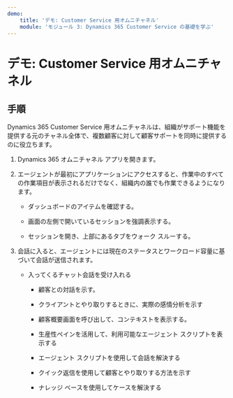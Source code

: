 ```yaml
---
demo:
    title: 'デモ: Customer Service 用オムニチャネル'
    module: 'モジュール 3: Dynamics 365 Customer Service の基礎を学ぶ'
---
```


# デモ: Customer Service 用オムニチャネル

## 手順

Dynamics 365 Customer Service 用オムニチャネルは、組織がサポート機能を提供する元のチャネル全体で、複数顧客に対して顧客サポートを同時に提供するのに役立ちます。 

1. Dynamics 365 オムニチャネル アプリを開きます。 

 

2. エージェントが最初にアプリケーションにアクセスすると、作業中のすべての作業項目が表示されるだけでなく、組織内の誰でも作業できるようになります。 

	- ダッシュボードのアイテムを確認する。 

	- 画面の左側で開いているセッションを強調表示する。 

	- セッションを開き、上部にあるタブをウォーク スルーする。 

 

3. 会話に入ると、エージェントには現在のステータスとワークロード容量に基づいて会話が送信されます。  

	- 入ってくるチャット会話を受け入れる 

		- 顧客との対話を示す。 

		- クライアントとやり取りするときに、実際の感情分析を示す

		- 顧客概要画面を呼び出して、コンテキストを表示する。 

		- 生産性ペインを活用して、利用可能なエージェント スクリプトを表示する

		- エージェント スクリプトを使用して会話を解決する

		- クイック返信を使用して顧客とやり取りする方法を示す

		- ナレッジ ベースを使用してケースを解決する
